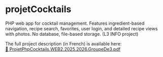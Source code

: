 # projetCocktails
PHP web app for cocktail management. Features ingredient-based navigation, recipe search, favorites, user login, and detailed recipe views with photos. No database, file-based storage. (L3 INFO project)

The full project description (in French) is available here:  
[📄 ProjetPhpCocktails.WEB2.2025.2026.GroupeDe3.pdf](./ProjetPhpCocktails.WEB2.2025.2026.GroupeDe3.pdf)
